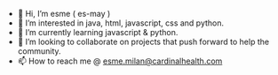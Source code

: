 - 👋 Hi, I’m esme ( es-may )
- 👀 I’m interested in java, html, javascript, css and python.
- 🌱 I’m currently learning javascript & python.
- 💞️ I’m looking to collaborate on projects that push forward to help the community. 
- 📫 How to reach me @ esme.milan@cardinalhealth.com

<!---
cah-esmemilan/cah-esmemilan is a ✨ special ✨ repository because its `README.md` (this file) appears on your GitHub profile.
You can click the Preview link to take a look at your changes.
--->
